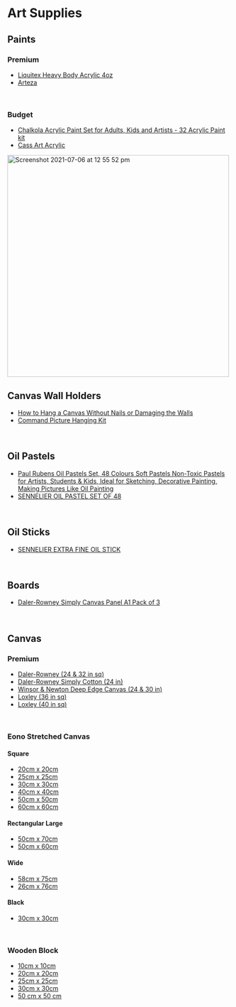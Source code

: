 # Art Supplies

## Paints

### Premium

- [Liquitex Heavy Body Acrylic 4oz](https://www.amazon.co.uk/Liquitex-Professional-Heavy-Acrylic-Titanium/dp/B000YQMDFU/ref=sr_1_4?crid=269APZFP649S&dchild=1&keywords=liquitex+heavy+body+acrylic+paint&qid=1630745057&s=kitchen&sprefix=liquitex+hea%2Ckitchen%2C198&sr=1-4)
- [Arteza](https://www.amazon.co.uk/dp/B08JZF73SV/ref=syn_sd_onsite_desktop_73?uh_it=a7e51b2ecf593d7901796dde0130b856_CT&spLa=ZW5jcnlwdGVkUXVhbGlmaWVyPUExSE9BTFlWMExFV0RJJmVuY3J5cHRlZElkPUEwMjQxMTA3MlRaNjcwWUpSSEcyNiZlbmNyeXB0ZWRBZElkPUEwNTQ1OTYyQjkwMVZXWUlHVlhJJndpZGdldE5hbWU9c2Rfb25zaXRlX2Rlc2t0b3AmYWN0aW9uPWNsaWNrUmVkaXJlY3QmZG9Ob3RMb2dDbGljaz10cnVl&th=1)

<br/>

### Budget

- [Chalkola Acrylic Paint Set for Adults, Kids and Artists - 32 Acrylic Paint kit](https://www.amazon.co.uk/dp/B07YP8MQZM/ref=sspa_dk_detail_5?psc=1&pd_rd_i=B07YP8MQZM&pd_rd_w=czEaB&pf_rd_p=8d6f1b33-e9e1-48a7-9bf6-fb23b68a35eb&pd_rd_wg=rcJ9y&pf_rd_r=WMT2S9KG45HRHFMBFKYQ&pd_rd_r=de2939ab-2d2a-48c1-b44d-fa54aa67e297&spLa=ZW5jcnlwdGVkUXVhbGlmaWVyPUEyMFJFSU5WVzE5R1FIJmVuY3J5cHRlZElkPUEwNTE2Nzk4QTFVSk80VEdIMzBBJmVuY3J5cHRlZEFkSWQ9QTAzNjE4MTExM01JRTRZOUZBMjVXJndpZGdldE5hbWU9c3BfZGV0YWlsJmFjdGlvbj1jbGlja1JlZGlyZWN0JmRvTm90TG9nQ2xpY2s9dHJ1ZQ==)
- [Cass Art Acrylic](https://www.cassart.co.uk/painting/acrylic-colour/acrylic-paint/cass-art-studio-acrylic.htm) 

<img width="500" alt="Screenshot 2021-07-06 at 12 55 52 pm" src="https://user-images.githubusercontent.com/11710404/124595930-89c86780-de59-11eb-9884-cd8a11daa1ee.png">

<br/>

## Canvas Wall Holders

- [How to Hang a Canvas Without Nails or Damaging the Walls](https://www.youtube.com/watch?v=KLw26DPq5Xo)
- [Command Picture Hanging Kit](https://www.amazon.co.uk/dp/B01C6ZA3UI/ref=sspa_dk_detail_0?psc=1&pd_rd_i=B01C6ZA3UI&pd_rd_w=KmzUh&pf_rd_p=c50600ed-72b4-4806-bcf1-10b088d040a3&pd_rd_wg=358hd&pf_rd_r=RQYE1VPZRXM11RKE2G0R&pd_rd_r=84ae5277-572f-4c5d-ab6d-3d579c39e329&spLa=ZW5jcnlwdGVkUXVhbGlmaWVyPUExREhRMjg2R1NFM0JLJmVuY3J5cHRlZElkPUEwMDMwNjExMUtUQVU5QlRCNk9ZMiZlbmNyeXB0ZWRBZElkPUEwNTcxNTU1MllPTUI2SlQ0NDJFWCZ3aWRnZXROYW1lPXNwX2RldGFpbCZhY3Rpb249Y2xpY2tSZWRpcmVjdCZkb05vdExvZ0NsaWNrPXRydWU=)

<br/>

## Oil Pastels

- [Paul Rubens Oil Pastels Set, 48 Colours Soft Pastels Non-Toxic Pastels for Artists, Students & Kids, Ideal for Sketching, Decorative Painting, Making Pictures Like Oil Painting](https://www.amazon.co.uk/Paul-Rubens-Non-Toxic-Sketching-Decorative/dp/B08JGBTM2H/ref=sr_1_1_sspa?dchild=1&keywords=Mungyo+Gallery+Soft+Oil&qid=1627246558&s=kitchen&sr=1-1-spons&psc=1&smid=ARY0XR5XIWMP6&spLa=ZW5jcnlwdGVkUXVhbGlmaWVyPUFVVE84WFNWNTdETzAmZW5jcnlwdGVkSWQ9QTAzOTkxMzAxQU5TU0hMOU5HUzkwJmVuY3J5cHRlZEFkSWQ9QTA3NzY1MDEzUFM5MVkzTU5LUVJQJndpZGdldE5hbWU9c3BfYXRmJmFjdGlvbj1jbGlja1JlZGlyZWN0JmRvTm90TG9nQ2xpY2s9dHJ1ZQ==)
- [SENNELIER OIL PASTEL SET OF 48](https://www.cassart.co.uk/drawing/pastels-1/product-type-oil-pastels/sennelier-oil-pastel-set-of-48-assorted-colours.htm)

<br/>

## Oil Sticks

- [SENNELIER EXTRA FINE OIL STICK](https://www.cassart.co.uk/painting/oil-colour/product-type-paint/sennelier-extra-fine-oil-stick.htm)

<br/>

## Boards

- [Daler-Rowney Simply Canvas Panel A1 Pack of 3](https://www.canvas-store.co.uk/collections/canvas-board/size_co_33-1-x-23-3-84-1cm-x-59-4cm)

<br/>

## Canvas

### Premium

- [Daler-Rowney (24 & 32 in sq)](https://www.cassart.co.uk/canvas-surfaces/cotton-canvas/daler-rowney-artist-canvas.htm)
- [Daler-Rowney Simply Cotton (24 in)](https://www.cassart.co.uk/canvas-surfaces/cotton-canvas/daler-rowney-simply-cotton-canvas.htm)
- [Winsor & Newton Deep Edge Canvas (24 & 30 in)](https://www.cassart.co.uk/painting/surfaces/cotton-canvas/winsor-newton-classic-cotton-deep-edge-canvas.htm?nosto=frontpage-nosto-1)
- [Loxley (36 in sq)](https://www.amazon.co.uk/Loxley-36-inch-Ashgate-Stretched-Artists/dp/B00GA36IAM/ref=sr_1_5?dchild=1)
- [Loxley (40 in sq)](https://www.amazon.co.uk/Loxley-40-inch-Ashgate-Stretched-Artists/dp/B00GA36O2Y/ref=sr_1_22?dchild=1)

<br/>

### Eono Stretched Canvas

#### Square
- [20cm x 20cm](https://www.amazon.co.uk/Eono-Amazon-Stretched-Canvas-Cotton/dp/B07WZSQ9KJ/ref=psdc_3063485031_t3_B0835282KM?th=1)
- [25cm x 25cm](https://www.amazon.co.uk/Eono-Amazon-Stretched-Canvas-Cotton/dp/B07X41KDM8/ref=psdc_3063485031_t3_B0835282KM?th=1)
- [30cm x 30cm](https://www.amazon.co.uk/Eono-Amazon-Stretched-Canvas-Cotton/dp/B07X41KDM8/ref=psdc_3063485031_t3_B0835282KM?th=1)
- [40cm x 40cm](https://www.amazon.co.uk/Eono-Amazon-Stretched-Canvas-Cotton/dp/B07X2X7G79/ref=psdc_3063485031_t3_B0835282KM?th=1)
- [50cm x 50cm](https://www.amazon.co.uk/Eono-Amazon-Stretched-Canvas-Cotton/dp/B07X5WC12H/ref=psdc_3063485031_t3_B0835282KM?th=1)
- [60cm x 60cm](https://www.amazon.co.uk/Eono-Amazon-Stretched-Canvas-Cotton/dp/B07X54P8XV/ref=psdc_3063485031_t3_B0835282KM?th=1)

#### Rectangular Large
- [50cm x 70cm](https://www.amazon.co.uk/Eono-Amazon-Stretched-Canvas-Cotton/dp/B07X1XG3KP/ref=psdc_3063485031_t3_B0835282KM?th=1)
- [50cm x 60cm](https://www.amazon.co.uk/Eono-Amazon-Stretched-Canvas-Cotton/dp/B07X41KYTQ/ref=psdc_3063485031_t3_B0835282KM?th=1)

#### Wide
- [58cm x 75cm](https://www.amazon.co.uk/Eono-Amazon-Stretched-Canvas-Cotton/dp/B07X2X8VVG/ref=psdc_3063485031_t3_B0835282KM?th=1)
- [26cm x 76cm](https://www.amazon.co.uk/Eono-Amazon-Stretched-Canvas-Cotton/dp/B07WZSNCRQ/ref=psdc_3063485031_t3_B0835282KM?th=1)

#### Black
- [30cm x 30cm](https://www.amazon.co.uk/Stretched-Painting-Acid-Free-Acrylic-Techniques/dp/B07Z6R62R9?ref_=ast_sto_dp&th=1&psc=1)

<br/>

### Wooden Block
- [10cm x 10cm](https://www.amazon.co.uk/Bright-Creations-Unfinished-Blocks-Crafts/dp/B07R51CY99/ref=pd_di_sccai_47/259-6252581-6164219?pd_rd_w=OOJBU&pf_rd_p=2529c273-c9d4-4495-807e-68ed4dfade5e&pf_rd_r=0NCSQACXB4ZFYFK9KRD3&pd_rd_r=d2025132-fe24-44e3-b108-d84c546db031&pd_rd_wg=O1RGM&pd_rd_i=B07R51CY99&psc=1)
- [20cm x 20cm](https://www.amazon.co.uk/JeogYong-Unfinished-Painting-Creative-Homemade/dp/B08G4D1BV8/ref=sr_1_4?dchild=1&keywords=mdf+board+50xm&qid=1625401728&s=kitchen&sr=1-4)
- [25cm x 25cm](https://www.amazon.co.uk/Wooden-Canvas-Pack-Painting-Encaustic/dp/B081X5376R/ref=pd_bxgy_img_1/259-6252581-6164219?pd_rd_w=W5MmO&pf_rd_p=e5130b5a-1765-4699-bcba-dfad57398256&pf_rd_r=RTY0GJNHV5RCGDAGQ5M8&pd_rd_r=50918620-737c-4b89-b9ff-8bb1e389ad6f&pd_rd_wg=oK9yh&pd_rd_i=B081X5376R&psc=1)
- [30cm x 30cm](https://www.amazon.co.uk/Wooden-Canvas-Pack-Painting-Encaustic/dp/B081X5DFJX/ref=pd_bxgy_1/259-6252581-6164219?pd_rd_w=uI6jR&pf_rd_p=e5130b5a-1765-4699-bcba-dfad57398256&pf_rd_r=M5S9Q2YBVQPRAE2VD5FS&pd_rd_r=a15d12ed-8cd0-445a-be5b-ea7719ac9906&pd_rd_wg=Z22LW&pd_rd_i=B081X5DFJX&psc=1)
- [50 cm x 50 cm](https://www.cassart.co.uk/painting/surfaces/wooden-painting-boards/global-artist-panel-unprimed.htm?refSrc=P033725&nosto=frontpage-nosto-1)

